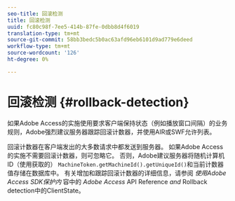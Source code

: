 ```yaml
---
seo-title: 回滚检测
title: 回滚检测
uuid: fc80c98f-7ee5-414b-87fe-0dbb8d4f6019
translation-type: tm+mt
source-git-commit: 58bb3bedc5b0ac63afd96eb6101d9ad779e6deed
workflow-type: tm+mt
source-wordcount: '126'
ht-degree: 0%

---
```



# 回滚检测 {#rollback-detection}

如果Adobe Access的实施使用要求客户端保持状态（例如播放窗口间隔）的业务规则，Adobe强烈建议服务器跟踪回滚计数器，并使用AIR或SWF允许列表。

回滚计数器在客户端发出的大多数请求中都发送到服务器。 如果Adobe Access的实施不需要回滚计数器，则可忽略它。 否则，Adobe建议服务器将随机计算机ID（使用获取的） `MachineToken.getMachineId().getUniqueId()`和当前计数器值存储在数据库中。 有关增加和跟踪回滚计数器的详细信息，请参阅 *使用Adobe Access SDK保护内* 容中的 *Adobe Access* API Reference *and* Rollback detection中的ClientState。
